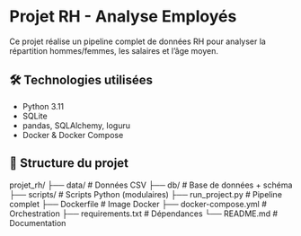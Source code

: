 # Projet RH - Analyse Employés

Ce projet réalise un pipeline complet de données RH pour analyser la répartition hommes/femmes, les salaires et l’âge moyen.

## 🛠 Technologies utilisées

- Python 3.11
- SQLite
- pandas, SQLAlchemy, loguru
- Docker & Docker Compose

## 📁 Structure du projet

projet_rh/
├── data/ # Données CSV
├── db/ # Base de données + schéma
├── scripts/ # Scripts Python (modulaires)
├── run_project.py # Pipeline complet
├── Dockerfile # Image Docker
├── docker-compose.yml # Orchestration
├── requirements.txt # Dépendances
└── README.md # Documentation